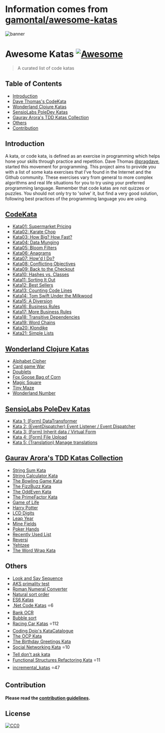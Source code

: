 # Information comes from [gamontal/awesome-katas](https://github.com/gamontal/awesome-katas)
![banner](https://github.com/gmontalvoriv/katas/blob/master/images/kata_guruma.png)

# Awesome Katas [![Awesome](https://cdn.rawgit.com/sindresorhus/awesome/d7305f38d29fed78fa85652e3a63e154dd8e8829/media/badge.svg)](https://github.com/sindresorhus/awesome)
> A curated list of code katas

## Table of Contents

- [Introduction](#introduction)
- [Dave Thomas's CodeKata](#codekata)
- [Wonderland Clojure Katas](#wonderland-clojure-katas)
- [SensioLabs PoleDev Katas](#sensiolabs-poledev-katas)
- [Gaurav Arora's TDD Katas Collection](#gaurav-aroras-tdd-katas-collection)
- [Others](#others)
- [Contribution](#contribution)

## Introduction
A kata, or code kata, is defined as an exercise in programming which helps hone your skills through practice and repetition. Dave Thomas [@pragdave](https://twitter.com/pragdave), started this movement for programming. This project aims to provide you with a list of some kata exercises that I've found in the Internet and the Github community. These exercises vary from general to more complex algorithms and real life situations for you to try using your preferred programming language. Remember that code katas are not quizzes or puzzles. You should not only try to 'solve' it, but find a very good solution, following best practices of the programming language you are using.

## [CodeKata](http://codekata.com/)
  - [Kata01: Supermarket Pricing](http://codekata.com/kata/kata01-supermarket-pricing/)
  - [Kata02: Karate Chop](http://codekata.com/kata/kata02-karate-chop/)
  - [Kata03: How Big? How Fast?](http://codekata.com/kata/kata03-how-big-how-fast/)
  - [Kata04: Data Munging](http://codekata.com/kata/kata04-data-munging/)
  - [Kata05: Bloom Filters](http://codekata.com/kata/kata05-bloom-filters/)
  - [Kata06: Anagrams](http://codekata.com/kata/kata06-anagrams/)
  - [Kata07: How'd I Do?](http://codekata.com/kata/kata07-howd-i-do/)
  - [Kata08: Conflicting Objectives](http://codekata.com/kata/kata08-conflicting-objectives/)
  - [Kata09: Back to the Checkout](http://codekata.com/kata/kata09-back-to-the-checkout/)
  - [Kata10: Hashes vs. Classes](http://codekata.com/kata/kata10-hashes-vs-classes/)
  - [Kata11: Sorting It Out](http://codekata.com/kata/kata11-sorting-it-out/)
  - [Kata12: Best Sellers](http://codekata.com/kata/kata12-best-sellers/)
  - [Kata13: Counting Code Lines](http://codekata.com/kata/kata13-counting-code-lines/)
  - [Kata14: Tom Swift Under the Milkwood](http://codekata.com/kata/kata14-tom-swift-under-the-milkhood/)
  - [Kata15: A Diversion](http://codekata.com/kata/kata15-a-diversion/)
  - [Kata16: Business Rules](http://codekata.com/kata/kata16-business-rules/)
  - [Kata17: More Business Rules](http://codekata.com/kata/kata17-more-business-rules/)
  - [Kata18: Transitive Dependencies](http://codekata.com/kata/kata18-transitive-dependencies/)
  - [Kata19: Word Chains](http://codekata.com/kata/kata19-word-chains/)
  - [Kata20: Klondike](http://codekata.com/kata/kata20-klondike/)
  - [Kata21: Simple Lists](http://codekata.com/kata/kata21-simple-lists/)

## [Wonderland Clojure Katas](https://github.com/gigasquid/wonderland-clojure-katas)
  - [Alphabet Cipher](https://github.com/gigasquid/wonderland-clojure-katas/tree/master/alphabet-cipher)
  - [Card game War](https://github.com/gigasquid/wonderland-clojure-katas/tree/master/card-game-war)
  - [Doublets](https://github.com/gigasquid/wonderland-clojure-katas/tree/master/doublets)
  - [Fox Goose Bag of Corn](https://github.com/gigasquid/wonderland-clojure-katas/tree/master/fox-goose-bag-of-corn)
  - [Magic Square](https://github.com/gigasquid/wonderland-clojure-katas/tree/master/magic-square)
  - [Tiny Maze](https://github.com/gigasquid/wonderland-clojure-katas/tree/master/tiny-maze)
  - [Wonderland Number](https://github.com/gigasquid/wonderland-clojure-katas/tree/master/wonderland-number)

## [SensioLabs PoleDev Katas](https://github.com/devdrops/Katas)
  - [Kata 1: (Form) DataTransformer](https://github.com/devdrops/Katas/tree/kata-data-transformers)
  - [Kata 2: (EventDispatcher) Event Listener / Event Dispatcher](https://github.com/devdrops/Katas/tree/kata-event-listener)
  - [Kata 3: (Form) Inherit data / Virtual Form](https://github.com/devdrops/Katas/tree/kata-inherit-data)
  - [Kata 4: (Form) File Upload](https://github.com/devdrops/Katas/tree/kata-upload-file)
  - [Kata 5: (Translation) Manage translations](https://github.com/devdrops/Katas/tree/kata-translation)

## [Gaurav Arora's TDD Katas Collection](https://github.com/garora/TDD-Katas)
  - [String Sum Kata](https://github.com/garora/TDD-Katas#string-sum-kata)
  - [String Calculator Kata](https://github.com/garora/TDD-Katas#string-calculator-kata-via-roy-osherove)
  - [The Bowling Game Kata](https://github.com/garora/TDD-Katas#the-bowling-game-kata-via-uncle-bob)
  - [The FizzBuzz Kata](https://github.com/garora/TDD-Katas#the-fizzbuzz-kata)
  - [The OddEven Kata](https://github.com/garora/TDD-Katas#the-oddeven-kata)
  - [The PrimeFactor Kata](https://github.com/garora/TDD-Katas#the-primefactor-kata-via-uncle-bob)
  - [Game of Life](https://github.com/garora/TDD-Katas#game-of-life-)
  - [Harry Potter](https://github.com/garora/TDD-Katas#harry-potter-)
  - [LCD Digits](https://github.com/garora/TDD-Katas#lcd-digits-)
  - [Leap Year](https://github.com/garora/TDD-Katas#leap-year-)
  - [Mine Fields](https://github.com/garora/TDD-Katas#mine-fields-)
  - [Poker Hands](https://github.com/garora/TDD-Katas#poker-hands)
  - [Recently Used List](https://github.com/garora/TDD-Katas#recently-used-list-)
  - [Reversi](https://github.com/garora/TDD-Katas#reversi-)
  - [Yehtzee](https://github.com/garora/TDD-Katas#yehtzee-)
  - [The Word Wrap Kata](http://codingdojo.org/cgi-bin/wiki.pl?KataWordWrap)

## Others
  - [Look and Say Sequence](https://en.wikipedia.org/wiki/Look-and-say_sequence)
  - [AKS primality test](https://en.wikipedia.org/wiki/AKS_primality_test)
  - [Roman Numeral Converter](https://en.wikipedia.org/wiki/Roman_numerals)
  - [Natural sort order](https://en.wikipedia.org/wiki/Natural_sort_order)
  - [ES6 Katas](http://es6katas.org/)
  - [.Net Code Katas](https://github.com/AlanBarber/CodeKatas) :star:6
  - [Bank OCR](http://code.joejag.com/coding-dojo/bank-ocr/)
  - [Bubble sort](https://en.wikipedia.org/wiki/Bubble_sort)
  - [Racing Car Katas](https://github.com/emilybache/Racing-Car-Katas) :star:112
  - [Coding Dojo's KataCatalogue](http://codingdojo.org/cgi-bin/index.pl?KataCatalogue)
  - [The OCP Kata](http://matteo.vaccari.name/blog/archives/293)
  - [The Birthday Greetings Kata](http://matteo.vaccari.name/blog/archives/154)
  - [Social Networking Kata](https://github.com/sandromancuso/social_networking_kata) :star:10
  - [Tell don't ask kata](https://github.com/gabrieletondi/tell-dont-ask-kata)  
  - [Functional Structures Refactoring Kata](https://github.com/matteobaglini/functional-structures-refactoring-kata) :star:11
  - [incremental_katas](https://github.com/Gianfrancoalongi/incremental_katas) :star:47
## Contribution
  
#### Please read the [contribution guidelines](https://github.com/gmontalvoriv/katas/blob/master/CONTRIBUTING.md).

## License

[![CC0](https://i.creativecommons.org/p/zero/1.0/88x31.png)](https://creativecommons.org/publicdomain/zero/1.0/)

